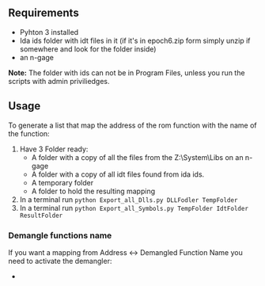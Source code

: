 ## Requirements

* Pyhton 3 installed
* Ida ids folder with idt files in it (if it's in epoch6.zip form simply unzip if somewhere and look for the folder inside)
* an n-gage

**Note:** The folder with ids can not be in Program Files, unless you run the scripts with admin priviliedges.

## Usage

To generate a list that map the address of the rom function with the name of the function:

1. Have 3 Folder ready:
	* A folder with a copy of all the files from the Z:\System\Libs on an n-gage  
  	* A folder with a copy of all idt files found from ida ids.
  	* A temporary folder
  	* A folder to hold the resulting mapping
1. In a terminal run `python Export_all_Dlls.py DLLFodler TempFolder`
1. In a terminal run `python Export_all_Symbols.py TempFolder IdtFolder ResultFolder`


### Demangle functions name

If you want a mapping from Address <-> Demangled Function Name you need to activate the demangler: 

* <TODO>